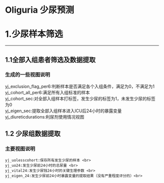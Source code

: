 # Oliguria 少尿预测


# 1.少尿样本筛选
------------------
## 1.1全部入组患者筛选及数据提取<br>
  ### 生成的一些视图说明
   yj_exclusion_flag_per6:判断样本是否满足各个入组条件，满足为0，不满足为1 <br>
   yj_cohort_all_per6:满足所有入组标准的样本 <br>
   yj_cohort_sec:对全部入组样本打标签，发生少尿的标签为1，未发生少尿的标签为0 <br>
   yj_eigen_sec:提取全部入组样本进入ICU后24小时的暴露变量 <br>
   yj_diureticdurations:利尿剂使用情况视图 <br>
  
## 1.2 少尿组数据提取
### 主要视图说明
    yj_uolesscohort:保存所有发生少尿的样本 <br>
    yj_uo24:发生少尿前24小时的总尿量 <br>
    yj_vital24:发生少尿钱24小时的关键生理参数 <br>
    yj_eigen_24:发生少尿前24小时暴露变量的提取结果（没有严重程度评分的）<br>
